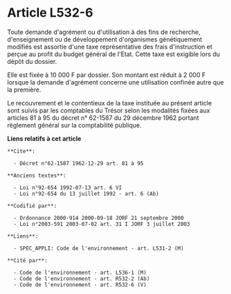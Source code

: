 # Article L532-6

Toute demande d'agrément ou d'utilisation à des fins de recherche, d'enseignement ou de développement d'organismes
génétiquement modifiés est assortie d'une taxe représentative des frais d'instruction et perçue au profit du budget général
de l'Etat. Cette taxe est exigible lors du dépôt du dossier.

Elle est fixée à 10 000 F par dossier. Son montant est réduit à 2 000 F lorsque la demande d'agrément concerne une
utilisation confinée autre que la première.

Le recouvrement et le contentieux de la taxe instituée au présent article sont suivis par les comptables du Trésor selon les
modalités fixées aux articles 81 à 95 du décret n° 62-1587 du 29 décembre 1962 portant règlement général sur la comptabilité
publique.

**Liens relatifs à cet article**

	**Cite**:

	  - Décret n°62-1587 1962-12-29 art. 81 à 95

	**Anciens textes**:

	  - Loi n°92-654 1992-07-13 art. 6 VI
	  - Loi n°92-654 du 13 juillet 1992 - art. 6 (Ab)

	**Codifié par**:

	  - Ordonnance 2000-914 2000-09-18 JORF 21 septembre 2000
	  - Loi n°2003-591 2003-07-02 art. 31 I JORF 3 juillet 2003

	**Liens**:

	  - SPEC_APPLI: Code de l'environnement - art. L531-2 (M)

	**Cité par**:

	  - Code de l'environnement - art. L536-1 (M)
	  - Code de l'environnement - art. R532-2 (Ab)
	  - Code de l'environnement - art. R532-6 (V)
